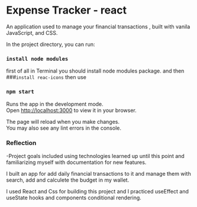 # Expense Tracker - react

An application used to manage your financial transactions , built with vanila JavaScript, and CSS.



In the project directory, you can run:

### `install node modules`

first of all in Terminal you should install node modules package.
and then
###`install reac-icons`
then use
### `npm start`

Runs the app in the development mode.\
Open [http://localhost:3000](http://localhost:3000) to view it in your browser.

The page will reload when you make changes.\
You may also see any lint errors in the console.

### Reflection

-Project goals included using technologies learned up until this point and familiarizing myself with documentation for new features.

I built an app for add daily financial transactions to it and manage them with search, add and calculete the budget in my wallet.

I used React and Css for building this project and I practiced useEffect and useState hooks and components conditional rendering.
